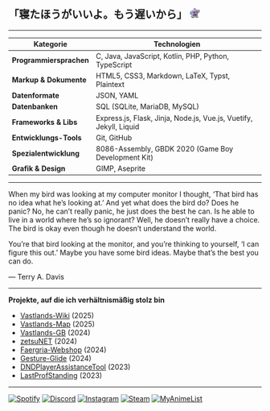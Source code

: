 ## 「寝たほうがいいよ。もう遅いから」 <img src="img/yuyuko_thinking.webp" height="20">

---

| Kategorie               | Technologien                                                       |
|-------------------------|--------------------------------------------------------------------|
| **Programmiersprachen** | C, Java, JavaScript, Kotlin, PHP, Python, TypeScript               |
| **Markup & Dokumente**  | HTML5, CSS3, Markdown, LaTeX, Typst, Plaintext                     |
| **Datenformate**        | JSON, YAML                                                         |
| **Datenbanken**         | SQL (SQLite, MariaDB, MySQL)                                       |
| **Frameworks & Libs**   | Express.js, Flask, Jinja, Node.js, Vue.js, Vuetify, Jekyll, Liquid |
| **Entwicklungs-Tools**  | Git, GitHub                                                        |
| **Spezialentwicklung**  | 8086-Assembly, GBDK 2020 (Game Boy Development Kit)                |
| **Grafik & Design**     | GIMP, Aseprite                                                     |

---

When my bird was looking at my computer monitor I thought, ‘That bird has no idea what he’s looking at.’ And yet what
does the bird do? Does he panic? No, he can’t really panic, he just does the best he can. Is he able to live in a world
where he’s so ignorant? Well, he doesn’t really have a choice. The bird is okay even though he doesn’t understand the
world.

You’re that bird looking at the monitor, and you’re thinking to yourself, ‘I can figure this out.’ Maybe you have some
bird ideas. Maybe that’s the best you can do.

— Terry A. Davis

---

**Projekte, auf die ich verhältnismäßig stolz bin**

* [Vastlands-Wiki](https://github.com/Zetsuboushii/Vastlands-Wiki) (2025)
* [Vastlands-Map](https://github.com/Zetsuboushii/Vastlands-Map) (2025)
* [Vastlands-GB](https://github.com/Zetsuboushii/Vastlands-GB) (2024)
* [zetsuNET](https://github.com/Zetsuboushii/zetsuNET) (2024)
* [Faergria-Webshop](https://github.com/Zetsuboushii/Faergria-Webshop) (2024)
* [Gesture-Glide](https://github.com/Zetsuboushii/Gesture-Glide) (2024)
* [DNDPlayerAssistanceTool](https://github.com/Zetsuboushii/DNDPlayerAssistanceTool) (2023)
* [LastProfStanding](https://github.com/Zetsuboushii/LastProfStanding) (2023)

---

[![Spotify](https://img.shields.io/badge/Spotify-1DB954?style=for-the-badge&logo=spotify&logoColor=white)](https://open.spotify.com/user/fefuqa5sxojouw2paqibdy5wi?si=179746d03e364723)
[![Discord](https://img.shields.io/badge/Discord-5865F2?style=for-the-badge&logo=discord&logoColor=white)](https://discordapp.com/users/406094506509991936)
[![Instagram](https://img.shields.io/badge/Instagram-E4405F?style=for-the-badge&logo=instagram&logoColor=white)](https://instagram.com/zetsuboushii)
[![Steam](https://img.shields.io/badge/Steam-171A21?style=for-the-badge&logo=steam&logoColor=white)](https://steamcommunity.com/id/zetsuboushii/)
[![MyAnimeList](https://img.shields.io/badge/MyAnimeList-2E51A2?style=for-the-badge&logo=myanimelist&logoColor=white)](https://myanimelist.net/animelist/Zetsuboushi)
